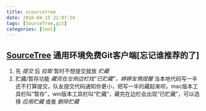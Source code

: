 ```yaml
---
title: scourcetree
date: 2016-04-15 22:07:14
tags: [SourceTree,git]
categories: [tool]
---
```


## [SourceTree](https://www.sourcetreeapp.com/) 通用环境免费Git客户端[忘记谁推荐的了]
1. 先 *提交* 后 *拉取* 暂时不想提交就放 *贮藏*
2. 贮藏/暂存功能 *藏完在左侧边栏找“已贮藏”，婷婷友情提醒*
当本地代码写一半还不打算提交，队友提交代码通知你更小，把写一半的藏起来呗，mac版本工具栏叫“暂存”，win版本工具栏叫“贮藏”，藏完在边栏会出现“已贮藏”，可以选择 *应用贮藏* 或者 *删除贮藏*
